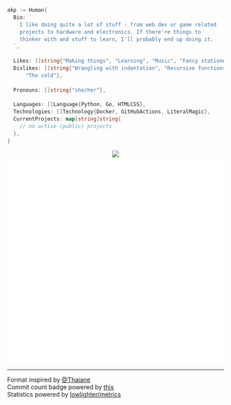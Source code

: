 ```go
akp := Human{
  Bio: `
    I like doing quite a lot of stuff - from web dev or game related
    projects to hardware and electronics. If there're things to
    thinker with and stuff to learn, I'll probably end up doing it.
  `,
  
  Likes: []string{"Making things", "Learning", "Music", "Fancy stationery"},
  Dislikes: []string{"Wrangling with indentation", "Recursive functions",
      "The cold"},
      
  Pronouns: []string{"she/her"},
  
  Languages: []Language{Python, Go, HTMLCSS},
  Technologies: []Technology{Docker, GitHubActions, LiteralMagic},
  CurrentProjects: map[string]string{
    // no active (public) projects
  },
}
```

<p align="center">
  <a href="https://github.com/codemicro/githubCommitInfo"><img src="https://img.shields.io/endpoint?url=https://www.tdpain.net/api/commits&style=flat-square&color=blue"></a>
  <br>
  <img src="https://raw.githubusercontent.com/codemicro/codemicro/master/github-metrics.svg">
</p>

---
<!--Banner photo by [Jack Ward](https://unsplash.com/@jackward) on [Unsplash](https://unsplash.com/s/photos/forest-mountain)<br>-->
Format inspired by [@Thaiane](https://github.com/Thaiane)<br>
Commit count badge powered by [this](https://github.com/codemicro/githubCommitInfo)<br>
Statistics powered by [lowlighter/metrics](https://github.com/lowlighter/metrics)
